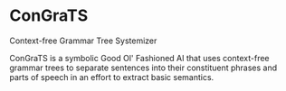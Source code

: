# ConGraTS

Context-free Grammar Tree Systemizer

ConGraTS is a symbolic Good Ol' Fashioned AI that uses
context-free grammar trees to separate sentences into their
constituent phrases and parts of speech in an effort to
extract basic semantics.
